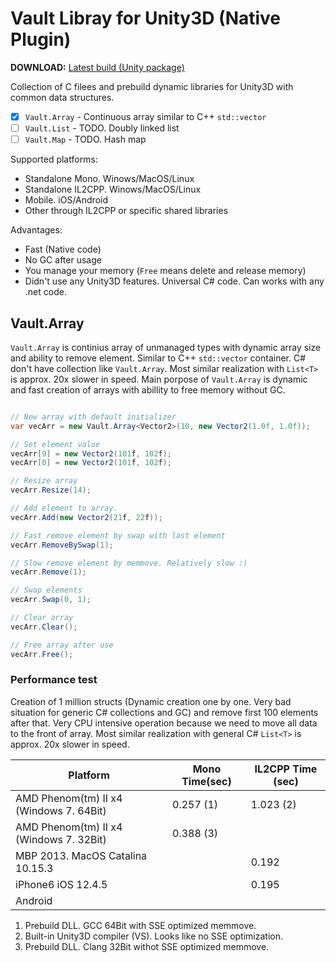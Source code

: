 # Vault Libray for Unity3D (Native Plugin)

**DOWNLOAD:** [Latest build (Unity package)](https://github.com/dasannikov/Vault/releases)

Collection of C filees and prebuild dynamic libraries for Unity3D with common data structures.
- [x] `Vault.Array` - Continuous array similar to C++ `std::vector`
- [ ] `Vault.List` - TODO. Doubly linked list
- [ ] `Vault.Map` - TODO. Hash map

Supported platforms:
- Standalone Mono. Winows/MacOS/Linux
- Standalone IL2CPP. Winows/MacOS/Linux
- Mobile. iOS/Android
- Other through IL2CPP or specific shared libraries

Advantages:
- Fast (Native code)
- No GC after usage
- You manage your memory (`Free` means delete and release memory)
- Didn't use any Unity3D features. Universal C# code. Can works with any .net code.

## Vault.Array
`Vault.Array` is continius array of unmanaged types with dynamic array size and ability to remove element. Similar to C++ `std::vector` container. C# don't have collection like `Vault.Array`. Most similar realization with `List<T>` is approx. 20x slower in speed. Main porpose of `Vault.Array` is dynamic and fast creation of arrays with abillity to free memory without GC.

```csharp

// New array with default initializer
var vecArr = new Vault.Array<Vector2>(10, new Vector2(1.0f, 1.0f));

// Set element value
vecArr[9] = new Vector2(101f, 102f);
vecArr[0] = new Vector2(101f, 102f);

// Resize array
vecArr.Resize(14);

// Add element to array.
vecArr.Add(new Vector2(21f, 22f));

// Fast remove element by swap with last element
vecArr.RemoveBySwap(1);

// Slow remove element by memmove. Relatively slow :)
vecArr.Remove(1);

// Swap elements
vecArr.Swap(0, 1);

// Clear array
vecArr.Clear();

// Free array after use
vecArr.Free();

```

### Performance test
 Creation of 1 million structs (Dynamic creation one by one. Very bad situation for generic C# collections and GC) and remove first 100 elements after that. Very CPU intensive operation because we need to move all data to the front of array. Most similar realization with general C# `List<T>` is approx. 20x slower in speed.

| Platform | Mono Time(sec) | IL2CPP Time (sec) |
|----------|----------------|-------------------|
| AMD Phenom(tm) II x4 (Windows 7. 64Bit) | 0.257 (1) | 1.023 (2) |
| AMD Phenom(tm) II x4 (Windows 7. 32Bit) | 0.388 (3) |  |
| MBP 2013. MacOS Catalina 10.15.3 |  | 0.192 |
| iPhone6 iOS 12.4.5 |  | 0.195 |
| Android |  |  |

1. Prebuild DLL. GCC 64Bit with SSE optimized memmove.
2. Built-in Unity3D compiler (VS). Looks like no SSE optimization.
3. Prebuild DLL. Clang 32Bit withot SSE optimized memmove.
